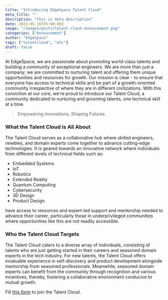 ```yaml
---
title: "Introducing EdgeSpace Talent Cloud"
meta_title: ""
description: "this is meta description"
date: 2023-05-16T05:00:00Z
image: "/images/posts/talent-cloud-annoucement.png"
categories: ["Annoucement"]
author: "EdgeSpace"
tags: ["talentcloud", "etc"]
draft: false
---
```


At EdgeSpace, we are passionate about promoting world-class talents and building a community of exceptional engineers. We are more than just a company;  we are committed to nurturing talent and offering them unique opportunities and resources for growth. Our mission is clear - to ensure that everyone has access to technical skills and be part of a growth-oriented community irrespective of where they are in different civilizations. With this conviction at our core, we're proud to introduce our Talent Cloud, a community dedicated to nurturing and grooming talents, one technical skill at a time. 

> Empowering Innovations, Shaping Futures

### What the Talent Cloud is All About

The Talent Cloud serves as a collaborative hub where skilled engineers, newbies, and domain experts come together to advance cutting-edge technologies. It is geared towards an innovative network where individuals from different levels of technical fields such as:
- Embedded Systems
- IoT
- Robotics
- Extended Reality
- Quantum Computing
- Cybersecurity
- 3D Design
- Product Design.

have access to resources and expert-led support and mentorship needed to advance their career, particularly those in underprivileged communities where opportunities like this are not readily accessible. 

### Who the Talent Cloud Targets

The Talent Cloud caters to a diverse array of individuals, consisting of talents who are just getting started in their careers and seasoned domain experts in the tech industry. For new talents, the Talent Cloud offers invaluable experience in self-discovery and product development alongside mentorship from seasoned professionals. Meanwhile, seasoned domain experts can benefit from the community through recognition and various incentives, thereby, fostering a collaborative environment conducive to mutual growth.

Fill [this form](https://forms.gle/WFQ2c1o1u7bbS2hr6) to join the Talent Cloud.